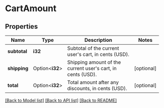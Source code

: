 # CartAmount

## Properties

Name | Type | Description | Notes
------------ | ------------- | ------------- | -------------
**subtotal** | **i32** | Subtotal of the current user's cart, in cents (USD). | 
**shipping** | Option<**i32**> | Shipping amount of the current user's cart, in cents (USD). | [optional]
**total** | Option<**i32**> | Total amount after any discounts, in cents (USD). | [optional]

[[Back to Model list]](../README.md#documentation-for-models) [[Back to API list]](../README.md#documentation-for-api-endpoints) [[Back to README]](../README.md)


